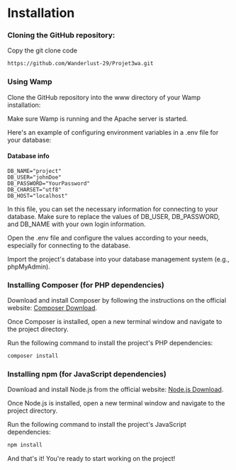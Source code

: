# Installation
### Cloning the GitHub repository:

Copy the git clone code
```bash 
https://github.com/Wanderlust-29/Projet3wa.git
```

### Using Wamp
Clone the GitHub repository into the www directory of your Wamp installation:

Make sure Wamp is running and the Apache server is started.

Here's an example of configuring environment variables in a .env file for your database:

#### Database info
```
DB_NAME="project"
DB_USER="johnDoe"
DB_PASSWORD="YourPassword"
DB_CHARSET="utf8"
DB_HOST="localhost"
```
In this file, you can set the necessary information for connecting to your database. Make sure to replace the values of DB_USER, DB_PASSWORD, and DB_NAME with your own login information.

Open the .env file and configure the values according to your needs, especially for connecting to the database.

Import the project's database into your database management system (e.g., phpMyAdmin).

### Installing Composer (for PHP dependencies) 

Download and install Composer by following the instructions on the official website: [Composer Download](https://getcomposer.org/download/).

Once Composer is installed, open a new terminal window and navigate to the project directory.

Run the following command to install the project's PHP dependencies:

```bash 
composer install
```

### Installing npm (for JavaScript dependencies)

Download and install Node.js from the official website: [Node.js Download](https://nodejs.org/).

Once Node.js is installed, open a new terminal window and navigate to the project directory.

Run the following command to install the project's JavaScript dependencies:
```bash
npm install
```

And that's it! You're ready to start working on the project!
